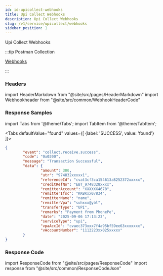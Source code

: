 ```yaml
---
id: id-upicollect-webhooks
title: Upi Collect Webhooks
description: Upi Collect Webhooks
slug: /v1/service/upicollect/webhooks
sidebar_position: 1
---
```


Upi Collect Webhooks

:::tip Postman Collection

<a href="https://www.google.com" target="_blank">Webhooks</a>

:::

### Headers

import HeaderMarkdown from "@site/src/pages/HeaderMarkdown"
import Webhookheader from "@site/src/common/WebhookHeaderCode"

<HeaderMarkdown data={Webhookheader}/>

### Response Samples

import Tabs from '@theme/Tabs';
import TabItem from '@theme/TabItem';

<Tabs
    defaultValue="found"
    values={[
        {label: 'SUCCESS', value: 'found'}
    ]}>

<TabItem value="found">

```json
{
        "event": "collect.receive.success",
        "code": "0x0200",
        "message": "Transaction Successful",
        "data": {
                "amount": 300,
                "utr": "974832xxxxx1",
                "referenceId": "cvat3cf3ca154613a8252372xxxxx",
                "creditRefNo": "EBT_9748328xxxx",
                "remitterAccount": "XXXXXX4678",
                "remitterIfsc": "KKBKxx07834",
                "remitterName": "name",
                "remitterVpa": "suhxxx@ybl",
                "transferType": "UPI",
                "remarks": "Payment from PhonePe",
                "date": "2025-09-06 17:13:23",
                "serviceType": "upi",
                "vpaAccId": "cvaec373xxx7f4a95bf59ee63xxxxxxx",
                "vAccountNumber": "1112223xx025xxxxx"
        }
}
```

</TabItem>



</Tabs>

### Response Code

import ResponseCode from "@site/src/pages/ResponseCode"
import response from "@site/src/common/ResponseCodeJson"

<ResponseCode data={response}/>